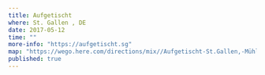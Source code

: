 ```yaml
---
title: Aufgetischt 
where: St. Gallen , DE 
date: 2017-05-12
time: ""
more-info: "https://aufgetischt.sg"
map: "https://wego.here.com/directions/mix//Aufgetischt-St.Gallen,-Mühlenstrasse-14,-San-Galo:e-eyJuYW1lIjoiQXVmZ2V0aXNjaHQgU3QuR2FsbGVuIiwiYWRkcmVzcyI6Ik1cdTAwZmNobGVuc3RyYXNzZSAxNCwgU2FuIEdhbG8iLCJsYXRpdHVkZSI6NDcuNDIxMjg1ODcxMTQ2LCJsb25naXR1ZGUiOjkuMzc4Mjc5NDQ3NTU1NSwicHJvdmlkZXJOYW1lIjoiZmFjZWJvb2siLCJwcm92aWRlcklkIjozNDQ0NTk2Mzg5MzQ0OTF9?map=47.42129,9.37828,17,normal&fb_locale=es_LA"
published: true
---
```

